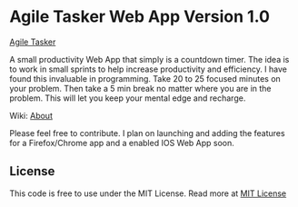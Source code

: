 <h1>Agile Tasker Web App Version 1.0</h1>
<a href="http://splintercode.github.io/AgileTasker/" target="_blank">Agile Tasker</a>
<p>A small productivity Web App that simply is a countdown timer. The idea is to work in small sprints to help increase
productivity and efficiency. I have found this invaluable in programming. Take 20 to 25 focused minutes on your problem. Then 
take a 5 min break no matter where you are in the problem. This will let you keep your mental edge and recharge.</p>

Wiki: <a href="http://en.wikipedia.org/wiki/Pomodoro_Technique" target="_blank">About</a>

<p>Please feel free to contribute. I plan on launching and adding the features for a Firefox/Chrome app and a
enabled IOS Web App soon.</p>

<h2>License</h2>
<p>
This code is free to use under the MIT License.
Read more at <a href="http://opensource.org/licenses/MIT" target="_blank">MIT License</a>
</p>
